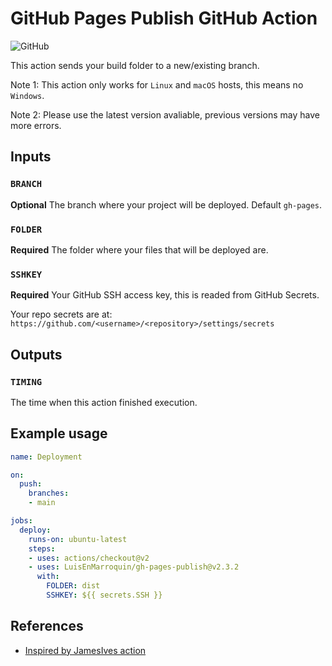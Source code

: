 # GitHub Pages Publish GitHub Action

![GitHub](https://github.com/LuisEnMarroquin/gh-pages-publish/workflows/Testing/badge.svg)

This action sends your build folder to a new/existing branch.

Note 1: This action only works for `Linux` and `macOS` hosts, this means no `Windows`.

Note 2: Please use the latest version avaliable, previous versions may have more errors.

## Inputs

### `BRANCH`

**Optional** The branch where your project will be deployed. Default `gh-pages`.

### `FOLDER`

**Required** The folder where your files that will be deployed are.

### `SSHKEY`

**Required** Your GitHub SSH access key, this is readed from GitHub Secrets.

Your repo secrets are at: `https://github.com/<username>/<repository>/settings/secrets`

## Outputs

### `TIMING`

The time when this action finished execution.

## Example usage

```yml
name: Deployment

on:
  push:
    branches:
    - main

jobs:
  deploy:
    runs-on: ubuntu-latest
    steps:
    - uses: actions/checkout@v2
    - uses: LuisEnMarroquin/gh-pages-publish@v2.3.2
      with:
        FOLDER: dist
        SSHKEY: ${{ secrets.SSH }}
```

<!--

## Publish action

Remember to change the version number first for all files

```shell
npm run build # Update your dist/index.js
git add . # Add all files
git commit -m "Use zeit/ncc" # Commit the files
git tag -a -m "Published v2.3.2" v2.3.2 # Tag your release
git push --follow-tags # Push commit and tags
```

-->

## References

* [Inspired by JamesIves action](https://github.com/JamesIves/github-pages-deploy-action)
